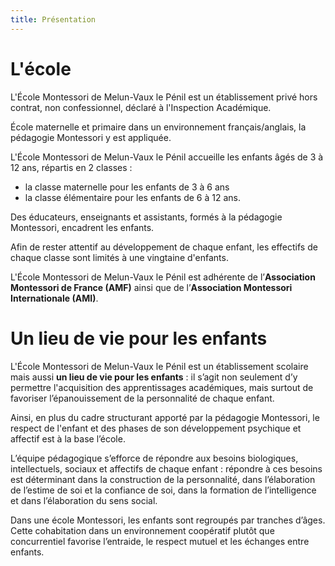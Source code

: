 ```yaml
---
title: Présentation
---
```


# L'école

L'École Montessori de Melun-Vaux le Pénil est un établissement privé hors contrat, non confessionnel, déclaré à l'Inspection Académique.

École maternelle et primaire dans un environnement français/anglais, la pédagogie Montessori y est appliquée.

L'École Montessori de Melun-Vaux le Pénil accueille les enfants âgés de 3 à 12 ans, répartis en 2 classes :
-  la classe maternelle pour les enfants de 3 à 6 ans
-  la classe élémentaire pour les enfants de 6 à 12 ans.

Des éducateurs, enseignants et assistants, formés à la pédagogie Montessori, encadrent les enfants.

Afin de rester attentif au développement de chaque enfant, les effectifs de chaque classe sont limités à une vingtaine d'enfants.

L'École Montessori de Melun-Vaux le Pénil est adhérente de l’**Association Montessori de France (AMF)** ainsi que de l’**Association Montessori Internationale (AMI)**.

# Un lieu de vie pour les enfants

L'École Montessori de Melun-Vaux le Pénil est un établissement scolaire mais aussi **un lieu de vie pour les enfants** : il s’agit  non seulement d’y permettre l'acquisition des apprentissages académiques, mais surtout de favoriser l’épanouissement de la personnalité de chaque enfant.

Ainsi, en plus du cadre structurant apporté par la pédagogie Montessori, le respect de l'enfant et des phases de son développement psychique et affectif est à la base l’école.

L’équipe pédagogique s’efforce de répondre aux besoins biologiques, intellectuels, sociaux et affectifs de chaque enfant : répondre à ces besoins est déterminant dans la construction de la personnalité, dans l’élaboration de l’estime de soi et la confiance de soi, dans la formation de l’intelligence et dans l’élaboration du sens social.

Dans une école Montessori, les enfants sont regroupés par tranches d’âges. Cette cohabitation dans un environnement coopératif plutôt que concurrentiel favorise l’entraide, le respect mutuel et les échanges entre enfants.
